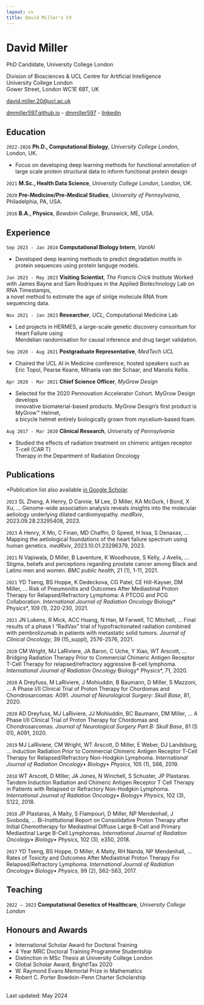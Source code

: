 ```yaml
---
layout: cv
title: David Miller's CV
---
```

# David Miller
PhD Candidate, University College London

Division of Biosciences & UCL Centre for Artificial Intelligence<br/>
University College London<br/>
Gower Street, London WC1E 6BT, UK<br/>

<a href="david.miller.20@ucl.ac.uk">david.miller.20@ucl.ac.uk</a>

<div id="webaddress">
  <a href="https://dmmiller597.github.io"><i class="fa-solid fa-house"></i> dmmiller597.github.io</a> - 
  <a href="https://github.com/dmmiller597"><i class="fa-brands fa-github"></i> dmmiller597</a> - 
  <a href="[https://www.linkedin.com/in/david-miller-921715126/](https://www.linkedin.com/in/david-miller-921715126/)"><i class="fa-brands fa-linkedin"></i> linkedin</a>
</div>

## Education

`2022-2026`
**Ph.D., Computational Biology**, *University College London*, London, UK.
- Focus on developing deep learning methods for functional annotation of<br/>
large scale protein structural data to inform functional protein design

`2021`
**M.Sc., Health Data Science**, *University College London*, London, UK.

`2020`
**Pre-Medicine/Pre-Medical Studies**, *University of Pennsylvania*, Philadelphia, PA, USA.

`2016`
**B.A., Physics**, *Bowdoin College*, Brunswick, ME, USA.

## Experience

`Sep 2023 - Jan 2024`
**Computational Biology Intern**, *VantAI*
- Developed deep learning methods to predict degradation motifs in protein sequences using protein languge models.

`Jan 2023 - May 2023`
**Visiting Scientist**, *The Francis Crick Institute*
Worked with James Bayne and Sam Rodriques in the Applied Biotechnology Lab on RNA Timestamps,<br/>
a novel method to estimate the age of sinlge molecule RNA from sequencing data.

`Nov 2021 - Jan 2023`
**Researcher**, *UCL*, Computational Medicine Lab
- Led projects in HERMES, a large-scale genetic discovery consoritum for Heart Failure using<br/>
Mendelian randomisation for causal inference and drug target validation.

`Sep 2020 - Aug 2021`
**Postgraduate Representative**, *MedTech UCL*
- Chaired the UCL AI in Medicine conference, hosted speakers such as <br/>
Eric Topol, Pearse Keane, Mihaela van der Schaar, and Manolis Kellis.

`Apr 2020 - Mar 2021`
**Chief Science Officer**, *MyGrow Design*
- Selected for the 2020 Pennovation Accelerator Cohort. MyGrow Design develops<br/>
innovative biomaterial-based products. MyGrow Design’s first product is MyGrow™ Helmet,<br/>
a bicycle helmet entirely biologically grown from mycelium-based foam.

`Aug 2017 - Mar 2020`
**Clinical Research**, *University of Pennsylvania*
- Studied the effects of radiation treatment on chimeric antigen receptor T-cell (CAR T)<br/>
Therapy in the Department of Radiation Oncology



## Publications

*Publication list also available [in Google Scholar](https://scholar.google.com/citations?user=Aab-TdsAAAAJ&hl=en). 


`2023`
SL Zheng, A Henry, D Cannie, M Lee, D Miller, KA McGurk, I Bond, X Xu, ... Genome-wide association analysis reveals insights into the molecular aetiology underlying dilated cardiomyopathy. *medRxiv*, 2023.09.28.23295408, 2023.

`2023`
A Henry, X Mo, C Finan, MD Chaffin, D Speed, H Issa, S Denaxas, ... Mapping the aetiological foundations of the heart failure spectrum using human genetics. *medRxiv*, 2023.10.01.23296379, 2023.

`2021`
N Vapiwala, D Miller, B Laventure, K Woodhouse, S Kelly, J Avelis, ... Stigma, beliefs and perceptions regarding prostate cancer among Black and Latino men and women. *BMC public health*, 21 (1), 1-11, 2021.

`2021`
YD Tseng, BS Hoppe, K Dedeckova, CG Patel, CE Hill-Kayser, DM Miller, ... Risk of Pneumonitis and Outcomes After Mediastinal Proton Therapy for Relapsed/Refractory Lymphoma: A PTCOG and PCG Collaboration. *International Journal of Radiation Oncology* Biology* Physics*, 109 (1), 220-230, 2021.

`2021`
JN Lukens, R Mick, ACC Huang, N Han, M Farwell, TC Mitchell, ... Final results of a phase I “RadVax” trial of hypofractionated radiation combined with pembrolizumab in patients with metastatic solid tumors. *Journal of Clinical Oncology*, 39 (15_suppl), 2576-2576, 2021.

`2020`
CM Wright, MJ LaRiviere, JA Baron, C Uche, Y Xiao, WT Arscott, ... Bridging Radiation Therapy Prior to Commercial Chimeric Antigen Receptor T-Cell Therapy for relapsed/refractory aggressive B-cell lymphoma. *International Journal of Radiation Oncology* Biology* Physics*, 71, 2020.

`2020`
A Dreyfuss, M LaRiviere, J Mohiuddin, B Baumann, D Miller, S Mazzoni, ... A Phase I/II Clinical Trial of Proton Therapy for Chordomas and Chondrosarcomas: A091. *Journal of Neurological Surgery: Skull Base*, 81, 2020.

`2020`
AD Dreyfuss, MJ LaRiviere, JJ Mohiuddin, BC Baumann, DM Miller, ... A Phase I/II Clinical Trial of Proton Therapy for Chordomas and Chondrosarcomas. *Journal of Neurological Surgery Part B: Skull Base*, 81 (S 01), A091, 2020.

`2019`
MJ LaRiviere, CM Wright, WT Arscott, D Miller, E Weber, DJ Landsburg, ... Induction Radiation Prior to Commercial Chimeric Antigen Receptor T-Cell Therapy for Relapsed/Refractory Non-Hodgkin Lymphoma. *International Journal of Radiation Oncology• Biology• Physics*, 105 (1), S66, 2019.

`2018`
WT Arscott, D Miller, JA Jones, N Winchell, S Schuster, JP Plastaras. Tandem Induction Radiation and Chimeric Antigen Receptor T Cell Therapy in Patients with Relapsed or Refractory Non-Hodgkin Lymphoma. *International Journal of Radiation Oncology• Biology• Physics*, 102 (3), S122, 2018.

`2018`
JP Plastaras, A Maity, S Flampouri, D Miller, NP Mendenhall, J Svoboda, ... Bi-Institutional Report on Consolidative Proton Therapy after Initial Chemotherapy for Mediastinal Diffuse Large B-Cell and Primary Mediastinal Large B-Cell Lymphomas. *International Journal of Radiation Oncology• Biology• Physics*, 102 (3), e350, 2018.

`2017`
YD Tseng, BS Hoppe, D Miller, A Maity, RH Nanda, NP Mendenhall, ... Rates of Toxicity and Outcomes After Mediastinal Proton Therapy For Relapsed/Refractory Lymphoma. *International Journal of Radiation Oncology• Biology• Physics*, 99 (2), S62-S63, 2017.


## Teaching

`2022 – 2023`
**Computational Genetics of Healthcare**, *University College London*

## Honours and Awards

- International Scholar Award for Doctoral Training
- 4 Year MRC Doctoral Training Programme Studentship
- Distinction in MSc Thesis at University College London
- Global Scholar Award, Bright!Tax 2020
- W. Raymond Evans Memorial Prize in Mathematics
- Robert C. Porter Bowdoin-Penn Charter Scholarship







<br/>Last updated: May 2024<br/><br/>
